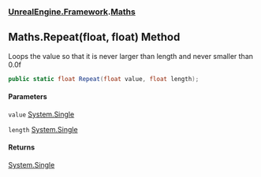 ### [UnrealEngine.Framework](./UnrealEngine-Framework.md 'UnrealEngine.Framework').[Maths](./UnrealEngine-Framework-Maths.md 'UnrealEngine.Framework.Maths')
## Maths.Repeat(float, float) Method
Loops the value so that it is never larger than length and never smaller than 0.0f  
```csharp
public static float Repeat(float value, float length);
```
#### Parameters
<a name='UnrealEngine-Framework-Maths-Repeat(float_float)-value'></a>
`value` [System.Single](https://docs.microsoft.com/en-us/dotnet/api/System.Single 'System.Single')  
  
<a name='UnrealEngine-Framework-Maths-Repeat(float_float)-length'></a>
`length` [System.Single](https://docs.microsoft.com/en-us/dotnet/api/System.Single 'System.Single')  
  
#### Returns
[System.Single](https://docs.microsoft.com/en-us/dotnet/api/System.Single 'System.Single')  
